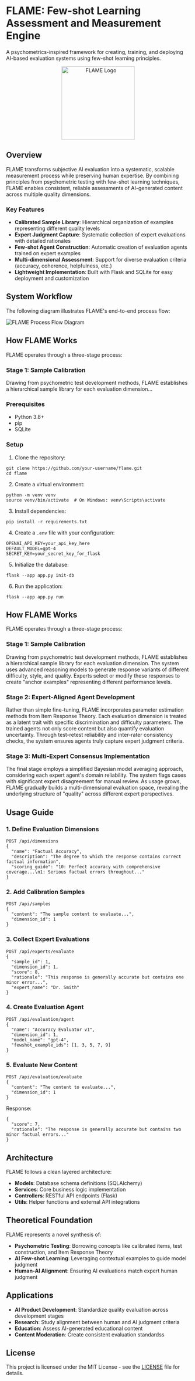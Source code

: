# FLAME: Few-shot Learning Assessment and Measurement Engine

A psychometrics-inspired framework for creating, training, and deploying AI-based evaluation systems using few-shot learning principles.

<p align="center">
  <img src="./assets/flame_logo.svg" alt="FLAME Logo" width="200"/>
</p>

## Overview

FLAME transforms subjective AI evaluation into a systematic, scalable measurement process while preserving human expertise. By combining principles from psychometric testing with few-shot learning techniques, FLAME enables consistent, reliable assessments of AI-generated content across multiple quality dimensions.

### Key Features

- **Calibrated Sample Library**: Hierarchical organization of examples representing different quality levels
- **Expert Judgment Capture**: Systematic collection of expert evaluations with detailed rationales
- **Few-shot Agent Construction**: Automatic creation of evaluation agents trained on expert examples
- **Multi-dimensional Assessment**: Support for diverse evaluation criteria (accuracy, coherence, helpfulness, etc.)
- **Lightweight Implementation**: Built with Flask and SQLite for easy deployment and customization

## System Workflow

The following diagram illustrates FLAME's end-to-end process flow:

![FLAME Process Flow Diagram](./assets/flame_process_flow.svg)

## How FLAME Works

FLAME operates through a three-stage process:

### Stage 1: Sample Calibration

Drawing from psychometric test development methods, FLAME establishes a hierarchical sample library for each evaluation dimension...

### Prerequisites

- Python 3.8+
- pip
- SQLite

### Setup

1. Clone the repository:
```
git clone https://github.com/your-username/flame.git
cd flame
```

2. Create a virtual environment:
```
python -m venv venv
source venv/bin/activate  # On Windows: venv\Scripts\activate
```

3. Install dependencies:
```
pip install -r requirements.txt
```

4. Create a `.env` file with your configuration:
```
OPENAI_API_KEY=your_api_key_here
DEFAULT_MODEL=gpt-4
SECRET_KEY=your_secret_key_for_flask
```

5. Initialize the database:
```
flask --app app.py init-db
```

6. Run the application:
```
flask --app app.py run
```

## How FLAME Works

FLAME operates through a three-stage process:

### Stage 1: Sample Calibration

Drawing from psychometric test development methods, FLAME establishes a hierarchical sample library for each evaluation dimension. The system uses advanced reasoning models to generate response variants of different difficulty, style, and quality. Experts select or modify these responses to create "anchor examples" representing different performance levels.

### Stage 2: Expert-Aligned Agent Development

Rather than simple fine-tuning, FLAME incorporates parameter estimation methods from Item Response Theory. Each evaluation dimension is treated as a latent trait with specific discrimination and difficulty parameters. The trained agents not only score content but also quantify evaluation uncertainty. Through test-retest reliability and inter-rater consistency checks, the system ensures agents truly capture expert judgment criteria.

### Stage 3: Multi-Expert Consensus Implementation

The final stage employs a simplified Bayesian model averaging approach, considering each expert agent's domain reliability. The system flags cases with significant expert disagreement for manual review. As usage grows, FLAME gradually builds a multi-dimensional evaluation space, revealing the underlying structure of "quality" across different expert perspectives.

## Usage Guide

### 1. Define Evaluation Dimensions

```
POST /api/dimensions
{
  "name": "Factual Accuracy",
  "description": "The degree to which the response contains correct factual information",
  "scoring_guide": "10: Perfect accuracy with comprehensive coverage...\n1: Serious factual errors throughout..."
}
```

### 2. Add Calibration Samples

```
POST /api/samples
{
  "content": "The sample content to evaluate...",
  "dimension_id": 1
}
```

### 3. Collect Expert Evaluations

```
POST /api/experts/evaluate
{
  "sample_id": 1,
  "dimension_id": 1,
  "score": 8,
  "rationale": "This response is generally accurate but contains one minor error...",
  "expert_name": "Dr. Smith"
}
```

### 4. Create Evaluation Agent

```
POST /api/evaluation/agent
{
  "name": "Accuracy Evaluator v1",
  "dimension_id": 1,
  "model_name": "gpt-4",
  "fewshot_example_ids": [1, 3, 5, 7, 9]
}
```

### 5. Evaluate New Content

```
POST /api/evaluation/evaluate
{
  "content": "The content to evaluate...",
  "dimension_id": 1
}
```

Response:
```
{
  "score": 7,
  "rationale": "The response is generally accurate but contains two minor factual errors..."
}
```

## Architecture

FLAME follows a clean layered architecture:

- **Models**: Database schema definitions (SQLAlchemy)
- **Services**: Core business logic implementation
- **Controllers**: RESTful API endpoints (Flask)
- **Utils**: Helper functions and external API integrations

## Theoretical Foundation

FLAME represents a novel synthesis of:

- **Psychometric Testing**: Borrowing concepts like calibrated items, test construction, and Item Response Theory
- **AI Few-shot Learning**: Leveraging contextual examples to guide model judgment
- **Human-AI Alignment**: Ensuring AI evaluations match expert human judgment

## Applications

- **AI Product Development**: Standardize quality evaluation across development stages
- **Research**: Study alignment between human and AI judgment criteria
- **Education**: Assess AI-generated educational content
- **Content Moderation**: Create consistent evaluation standardss

## License

This project is licensed under the MIT License - see the [LICENSE](LICENSE) file for details.